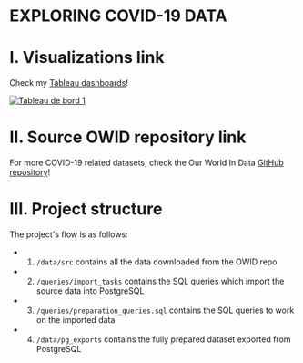 # EXPLORING COVID-19 DATA

# I. Visualizations link

Check my [Tableau dashboards](https://public.tableau.com/views/covid-project_16753597683370/Tableaudebord1?:language=en-US&:display_count=n&:origin=viz_share_link)!

<div class='tableauPlaceholder' id='viz1682431828262' style='position: relative'><noscript><a href='#'><img alt='Tableau de bord 1 ' src='https:&#47;&#47;public.tableau.com&#47;static&#47;images&#47;co&#47;covid-project_16753597683370&#47;Tableaudebord1&#47;1_rss.png' style='border: none' /></a></noscript><object class='tableauViz'  style='display:none;'><param name='host_url' value='https%3A%2F%2Fpublic.tableau.com%2F' /> <param name='embed_code_version' value='3' /> <param name='site_root' value='' /><param name='name' value='covid-project_16753597683370&#47;Tableaudebord1' /><param name='tabs' value='no' /><param name='toolbar' value='yes' /><param name='static_image' value='https:&#47;&#47;public.tableau.com&#47;static&#47;images&#47;co&#47;covid-project_16753597683370&#47;Tableaudebord1&#47;1.png' /> <param name='animate_transition' value='yes' /><param name='display_static_image' value='yes' /><param name='display_spinner' value='yes' /><param name='display_overlay' value='yes' /><param name='display_count' value='yes' /><param name='language' value='en-US' /></object></div>                <script type='text/javascript'>                    var divElement = document.getElementById('viz1682431828262');                    var vizElement = divElement.getElementsByTagName('object')[0];                    if ( divElement.offsetWidth > 800 ) { vizElement.style.minWidth='420px';vizElement.style.maxWidth='100%';vizElement.style.minHeight='587px';vizElement.style.maxHeight=(divElement.offsetWidth*0.75)+'px';} else if ( divElement.offsetWidth > 500 ) { vizElement.style.minWidth='420px';vizElement.style.maxWidth='100%';vizElement.style.minHeight='587px';vizElement.style.maxHeight=(divElement.offsetWidth*0.75)+'px';} else { vizElement.style.width='100%';vizElement.style.height='1027px';}                     var scriptElement = document.createElement('script');                    scriptElement.src = 'https://public.tableau.com/javascripts/api/viz_v1.js';                    vizElement.parentNode.insertBefore(scriptElement, vizElement);                </script>

# II. Source OWID repository link

For more COVID-19 related datasets, check the Our World In Data [GitHub repository](https://github.com/owid/covid-19-data)!

# III. Project structure

The project's flow is as follows:

* 1. `/data/src` contains all the data downloaded from the OWID repo
* 2. `/queries/import_tasks` contains the SQL queries which import the source data into PostgreSQL
* 3. `/queries/preparation_queries.sql` contains the SQL queries to work on the imported data
* 4. `/data/pg_exports` contains the fully prepared dataset exported from PostgreSQL